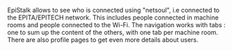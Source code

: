 EpiStalk allows to see who is connected using "netsoul", i.e connected to the EPITA/EPITECH network.
This includes people connected in machine rooms and people connected to the Wi-Fi.
The navigation works with tabs : one to sum up the content of the others, with one tab per machine room.
There are also profile pages to get even more details about users.